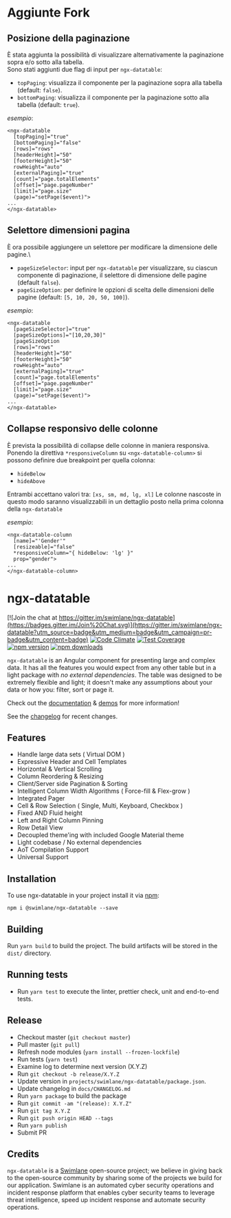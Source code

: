 # Aggiunte Fork
## Posizione della paginazione
È stata aggiunta la possibilità di visualizzare alternativamente la paginazione sopra e/o sotto alla tabella.\
Sono stati aggiunti due flag di input per `ngx-datatable`:
- `topPaging`: visualizza il componente per la paginazione sopra alla tabella (default: `false`).
- `bottomPaging`: visualizza il componente per la paginazione sotto alla tabella (default: `true`).

*esempio*:
```
<ngx-datatable
  [topPaging]="true"
  [bottomPaging]="false"
  [rows]="rows"
  [headerHeight]="50"
  [footerHeight]="50"
  rowHeight="auto"
  [externalPaging]="true"
  [count]="page.totalElements"
  [offset]="page.pageNumber"
  [limit]="page.size"
  (page)="setPage($event)">
...
</ngx-datatable>
```

## Selettore dimensioni pagina
È ora possibile aggiungere un selettore per modificare la dimensione delle pagine.\
- `pageSizeSelector`: input per `ngx-datatable` per visualizzare, su ciascun componente di paginazione, il selettore di dimensione delle pagine (default `false`).
- `pageSizeOption`: per definire le opzioni di scelta delle dimensioni delle pagine (default: `[5, 10, 20, 50, 100]`).

*esempio*:
```
<ngx-datatable
  [pageSizeSelector]="true"
  [pageSizeOptions]="[10,20,30]"
  [pageSizeOption
  [rows]="rows"
  [headerHeight]="50"
  [footerHeight]="50"
  rowHeight="auto"
  [externalPaging]="true"
  [count]="page.totalElements"
  [offset]="page.pageNumber"
  [limit]="page.size"
  (page)="setPage($event)">
...
</ngx-datatable>
```

## Collapse responsivo delle colonne
È prevista la possibilità di collapse delle colonne in maniera responsiva.
Ponendo la direttiva `*responsiveColumn` su `<ngx-datatable-column>` si possono definire due breakpoint per quella colonna:
- `hideBelow`
- `hideAbove`
  
Entrambi accettano valori tra: `[xs, sm, md, lg, xl]`
Le colonne nascoste in questo modo saranno visualizzabili in un dettaglio posto nella prima colonna della `ngx-datatable`

*esempio*:
```
<ngx-datatable-column
  [name]="'Gender'"
  [resizeable]="false"
  *responsiveColumn="{ hideBelow: 'lg' }"
  prop="gender">
...
</ngx-datatable-column>
```
# ngx-datatable

[![Join the chat at https://gitter.im/swimlane/ngx-datatable](https://badges.gitter.im/Join%20Chat.svg)](https://gitter.im/swimlane/ngx-datatable?utm_source=badge&utm_medium=badge&utm_campaign=pr-badge&utm_content=badge)
[![Code Climate](https://codeclimate.com/github/swimlane/ngx-datatable/badges/gpa.svg)](https://codeclimate.com/github/swimlane/ngx-datatable)
[![Test Coverage](https://codeclimate.com/github/swimlane/ngx-datatable/badges/coverage.svg)](https://codeclimate.com/github/swimlane/ngx-datatable/coverage)
[![npm version](https://badge.fury.io/js/%40swimlane%2Fngx-datatable.svg)](https://badge.fury.io/js/%40swimlane%2Fngx-datatable)
[![npm downloads](https://img.shields.io/npm/dm/@swimlane/ngx-datatable.svg)](https://npmjs.org/@swimlane/ngx-datatable)

`ngx-datatable` is an Angular component for presenting large and complex data. It has all the features you would expect from any other table but in a light package with _no external dependencies_. The table was designed to be extremely flexible and light; it doesn't make any assumptions about your data or how you: filter, sort or page it.

Check out the [documentation](https://swimlane.gitbook.io/ngx-datatable/) & [demos](http://swimlane.github.io/ngx-datatable/) for more information!

See the [changelog](https://github.com/swimlane/ngx-datatable/blob/master/docs/changelog.md) for recent changes.

## Features

- Handle large data sets ( Virtual DOM )
- Expressive Header and Cell Templates
- Horizontal & Vertical Scrolling
- Column Reordering & Resizing
- Client/Server side Pagination & Sorting
- Intelligent Column Width Algorithms ( Force-fill & Flex-grow )
- Integrated Pager
- Cell & Row Selection ( Single, Multi, Keyboard, Checkbox )
- Fixed AND Fluid height
- Left and Right Column Pinning
- Row Detail View
- Decoupled theme'ing with included Google Material theme
- Light codebase / No external dependencies
- AoT Compilation Support
- Universal Support

## Installation

To use ngx-datatable in your project install it via [npm](https://www.npmjs.com/package/@swimlane/ngx-datatable):

```
npm i @swimlane/ngx-datatable --save
```

## Building

Run `yarn build` to build the project. The build artifacts will be stored in the `dist/` directory.

## Running tests

- Run `yarn test` to execute the linter, prettier check, unit and end-to-end tests.

## Release

- Checkout master (`git checkout master`)
- Pull master (`git pull`)
- Refresh node modules (`yarn install --frozen-lockfile`)
- Run tests (`yarn test`)
- Examine log to determine next version (X.Y.Z)
- Run `git checkout -b release/X.Y.Z`
- Update version in `projects/swimlane/ngx-datatable/package.json`.
- Update changelog in `docs/CHANGELOG.md`
- Run `yarn package` to build the package
- Run `git commit -am "(release): X.Y.Z"`
- Run `git tag X.Y.Z`
- Run `git push origin HEAD --tags`
- Run `yarn publish`
- Submit PR

## Credits

`ngx-datatable` is a [Swimlane](http://swimlane.com) open-source project; we believe in giving back to the open-source community by sharing some of the projects we build for our application. Swimlane is an automated cyber security operations and incident response platform that enables cyber security teams to leverage threat intelligence, speed up incident response and automate security operations.
